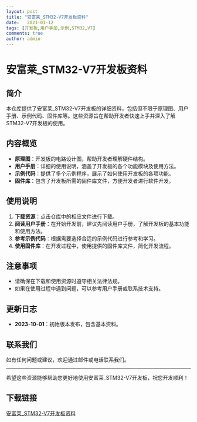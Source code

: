 ```yaml
---
layout: post
title: "安富莱_STM32-V7开发板资料"
date:   2021-01-12
tags: [开发板,用户手册,示例,STM32,V7]
comments: true
author: admin
---
```

# 安富莱_STM32-V7开发板资料

## 简介
本仓库提供了安富莱_STM32-V7开发板的详细资料，包括但不限于原理图、用户手册、示例代码、固件库等。这些资源旨在帮助开发者快速上手并深入了解STM32-V7开发板的使用。

## 内容概览
- **原理图**：开发板的电路设计图，帮助开发者理解硬件结构。
- **用户手册**：详细的使用说明，涵盖了开发板的各个功能模块及使用方法。
- **示例代码**：提供了多个示例程序，展示了如何使用开发板的各项功能。
- **固件库**：包含了开发板所需的固件库文件，方便开发者进行软件开发。

## 使用说明
1. **下载资源**：点击仓库中的相应文件进行下载。
2. **阅读用户手册**：在开始开发前，建议先阅读用户手册，了解开发板的基本功能和使用方法。
3. **参考示例代码**：根据需要选择合适的示例代码进行参考和学习。
4. **使用固件库**：在开发过程中，使用提供的固件库文件，简化开发流程。

## 注意事项
- 请确保在下载和使用资源时遵守相关法律法规。
- 如果在使用过程中遇到问题，可以参考用户手册或联系技术支持。

## 更新日志
- **2023-10-01**：初始版本发布，包含基本资料。

## 联系我们
如有任何问题或建议，欢迎通过邮件或电话联系我们。

---

希望这些资源能够帮助您更好地使用安富莱_STM32-V7开发板，祝您开发顺利！

## 下载链接

[安富莱_STM32-V7开发板资料](https://pan.quark.cn/s/a241704ca1d9)